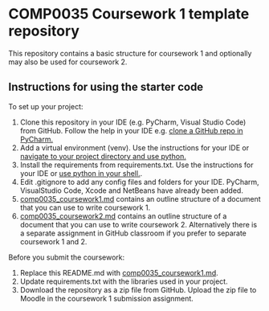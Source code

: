 # COMP0035 Coursework 1 template repository

This repository contains a basic structure for coursework 1 and optionally may also be used for coursework 2.

## Instructions for using the starter code

To set up your project:

1. Clone this repository in your IDE (e.g. PyCharm, Visual Studio Code) from GitHub. Follow the help in your IDE
   e.g. [clone a GitHub repo in PyCharm.](https://www.jetbrains.com/help/pycharm/manage-projects-hosted-on-github.html#clone-from-GitHub)
2. Add a virtual environment (venv). Use the instructions for your IDE
   or [navigate to your project directory and use python.](https://packaging.python.org/guides/installing-using-pip-and-virtual-environments/)
3. Install the requirements from requirements.txt. Use the instructions for your IDE
   or [use python in your shell.](https://pip.pypa.io/en/latest/user_guide/#requirements-files).
4. Edit .gitignore to add any config files and folders for your IDE. PyCharm, VisualStudio Code, Xcode and NetBeans have
   already been added.
5. [comp0035_coursework1.md](comp0035_coursework1.md) contains an outline structure of a document that you can use to write coursework 1.
6. [comp0035_coursework2.md](README.md) contains an outline structure of a document that you can use to write coursework 2. Alternatively there is a separate assignment in GitHub classroom if you prefer to separate coursework 1 and 2.

Before you submit the coursework:

1. Replace this README.md with [comp0035_coursework1.md](comp0035_coursework1.md).
2. Update requirements.txt with the libraries used in your project.
3. Download the repository as a zip file from GitHub. Upload the zip file to Moodle in the coursework 1 submission assignment.
